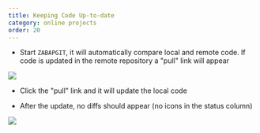 ```yaml
---
title: Keeping Code Up-to-date
category: online projects
order: 20
---
```


* Start `ZABAPGIT`, it will automatically compare local and remote code. If code is updated in the remote repository a "pull" link will appear

![](/img/code_new.png)

* Click the "pull" link and it will update the local code

* After the update, no diffs should appear (no icons in the status column)

![](/img/code_no_new.png)